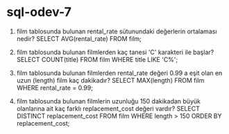 # sql-odev-7

1. film tablosunda bulunan rental_rate sütunundaki değerlerin ortalaması nedir?
  SELECT AVG(rental_rate) FROM film;
   
2. film tablosunda bulunan filmlerden kaç tanesi 'C' karakteri ile başlar?
  SELECT COUNT(title) FROM film
  WHERE title LIKE 'C%';
   
3. film tablosunda bulunan filmlerden rental_rate değeri 0.99 a eşit olan en uzun (length) film kaç dakikadır?
   SELECT MAX(length) FROM film
  WHERE rental_rate = 0.99;

4. film tablosunda bulunan filmlerin uzunluğu 150 dakikadan büyük olanlarına ait kaç farklı replacement_cost değeri vardır?
   SELECT DISTINCT replacement_cost FROM film
  WHERE length > 150
  ORDER BY replacement_cost;
